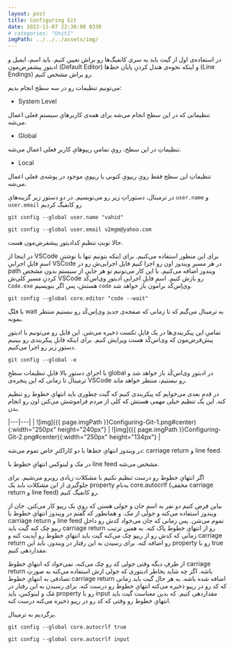 ```yaml
---
layout: post
title: Configuring Git
date: 2022-11-07 22:38:00 0330
# categories: "Unit1"
imgPath: ../../../assets/img/
---
```

در استفاده‌ی اول از گیت باید یه سری کانفیگ‌ها رو براش تعیین کنیم. باید اسم، ایمیل و ادیتورِ پیشفرض‌مون (Default Editor) و اینکه نحوه‌ی هندل کردنِ پایان خط‌ها (Line Endings) رو براش مشخص کنیم. 

می‌تونیم تنظیمات رو در سه سطح انجام بدیم:

- System Level

تنظیماتی که در این سطح انجام می‌شه برای همه‌ی کاربرهایِ سیستمِ فعلی اعمال می‌شه.

- Global

تنظیماتِ در این سطح، رویِ تمامیِ ریپوهایِ کاربرِ فعلی اعمال می‌شه.

- Local

تنظیماتِ این سطح فقط رویِ ریپویِ کنونی یا ریپویِ موجود در پوشه‌ی فعلی اعمال می‌شه.

در ترمینال، دستوراتِ زیر رو می‌نویسیم. در دو دستورِ زیر گزینه‌هایِ `user.name` و `user.email` رو کانفیگ کردیم

```
git config --global user.name "vahid"
```

```
git config --global user.email v2mgm@yahoo.com
```

حالا نوبتِ تنظیمِ کدادیتورِ پیشفرض‌مون هست. 

در اینجا از VSCode برای این منظور استفاده می‌کنیم. برای اینکه بتونیم تنها با نوشتنِ اسمِ فایلِ اجراییِ VSCode در هر مسیرِ ویندوز اون رو اجرا کنیم فایل‌ اجرایی‌ش رو در path ویندوز اضافه می‌کنیم. با این کار می‌تونیم تو هر جایی از سیستم بدونِ مشخص کردنِ مسیرِ کلی‌ش VSCode رو بازش کنیم. اسمِ فایلِ اجراییِ ادیتورِ وی‌اس‌کُد `Code.exe` هستش، پس اگر بنویسیم `code` وی‌اِس‌کُد برامون باز خواهد شد.

```
git config --global core.editor "code --wait"
```

با فلگِ wait به ترمینال می‌گیم که تا زمانی که صفحه‌ی جدیدِ وی‌اِس‌کُد رو نبستیم منتظر بمونه.

تمامیِ این پیکربندی‌ها در یک فایلِ تکست ذخیره می‌شن. این فایل رو می‌تونیم با ادیتورِ پیش‌فرض‌مون که وی‌اس‌کُد هست ویرایش‌ کنیم. برای اینکه فایلِ پیکربندی رو ببینیم دستورِ زیر رو اجرا می‌کنیم.

```
git config --global -e
```

با اجرایِ دستورِ بالا فایلِ تنظیمات سطحِ global در ادیتورِ وی‌اس‌کُد باز خواهد شد و ترمینال تا زمانی که این پنجره‌ی VSCode رو نبستیم، منتظر خواهد ماند.

در قدمِ بعدی می‌خوایم که پیکربندی کنیم که گیت چطوری باید انتهایِ خطوط رو تنظیم کنه. این یک تنظیم خیلی مهمی هستش که کلی از مردم فراموشش می‌کنن اون رو انجام بدن.

|---|---|
|  ![img]({{ page.imgPath }}Configuring-Git-1.png#center){:width="250px" height="240px"}  |  ![img]({{ page.imgPath }}Configuring-Git-2.png#center){:width="250px" height="134px"} |

در ویندوز انتهایِ خط‌ها با دو کاراکترِ خاص تموم می‌شه: carriage return و line feed.

در مک و لینوکس انتهایِ خطوط با line feed مشخص می‌شه.

اگر انتهایِ خطوط رو درست تنظیم نکنیم با مشکلات زیادی روبرو می‌شیم. برای جلوگیری از این مشکلات باید یک property به‌نامِ‌ core.autocrlf (مخففِ carriage return و line feed) رو کانفیگ کنیم. 

بیاین فرض کنیم دو نفر به اسمِ جان و جولی هستن که رویِ یک ریپو کار می‌کنن. جان از ویندوز استفاده می‌کنه و جولی از مک. و همانطور که گفتم در ویندوز انتهایِ خطوط با carriage return و line feed تموم می‌شن. پس زمانی ‌که جان می‌خواد کدش رو داخلِ ریپو چک کنه گیت باید carriage return رو از انتهایِ خطوط پاک کنه. به همین ترتیب زمانی که کدش رو از ریپو چک می‌کنه گیت باید انتهایِ خطوط رو آپدیت کنه و carriage return رو اضافه کنه. برای رسیدن به این رفتار در ویندوز، باید این property رو با true مقداردهی کنیم. 

از طرفِ دیگه وقتی جولی کد رو چک می‌کنه، نمی‌خواد که انتهایِ خطوط carriage return باشه. اگر چه شاید بخاطر ادیتوری که جولی ازش استفاده می‌کنه به صورتِ‌ تصادفی به انتهایِ خطوط carriage return اضافه شده باشه. به هر حال گیت باید زمانی که کد رو در رپیو ذخیره می‌کنه انتهایِ خطوط رو درست کنه. برای رسیدن به این رفتار در مَک و لینوکس، باید property رو با input مقداردهی کنیم. که بدین معناست گیت باید انتهایِ خطوط رو وقتی که کد رو در رپیو ذخیره می‌کنه درست کنه.

برگردیم به ترمینال.

```shell
git config --global core.autocrlf true
```

```shell
git config --global core.autocrlf input
```

